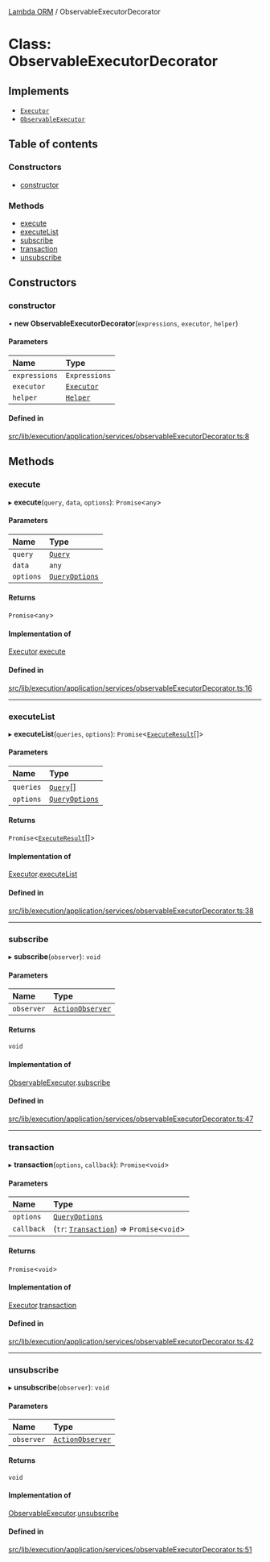 [Lambda ORM](../README.md) / ObservableExecutorDecorator

# Class: ObservableExecutorDecorator

## Implements

- [`Executor`](../interfaces/Executor.md)
- [`ObservableExecutor`](../interfaces/ObservableExecutor.md)

## Table of contents

### Constructors

- [constructor](ObservableExecutorDecorator.md#constructor)

### Methods

- [execute](ObservableExecutorDecorator.md#execute)
- [executeList](ObservableExecutorDecorator.md#executelist)
- [subscribe](ObservableExecutorDecorator.md#subscribe)
- [transaction](ObservableExecutorDecorator.md#transaction)
- [unsubscribe](ObservableExecutorDecorator.md#unsubscribe)

## Constructors

### constructor

• **new ObservableExecutorDecorator**(`expressions`, `executor`, `helper`)

#### Parameters

| Name | Type |
| :------ | :------ |
| `expressions` | `Expressions` |
| `executor` | [`Executor`](../interfaces/Executor.md) |
| `helper` | [`Helper`](Helper.md) |

#### Defined in

[src/lib/execution/application/services/observableExecutorDecorator.ts:8](https://github.com/FlavioLionelRita/lambdaorm/blob/7c2cff39/src/lib/execution/application/services/observableExecutorDecorator.ts#L8)

## Methods

### execute

▸ **execute**(`query`, `data`, `options`): `Promise`<`any`\>

#### Parameters

| Name | Type |
| :------ | :------ |
| `query` | [`Query`](Query.md) |
| `data` | `any` |
| `options` | [`QueryOptions`](../interfaces/QueryOptions.md) |

#### Returns

`Promise`<`any`\>

#### Implementation of

[Executor](../interfaces/Executor.md).[execute](../interfaces/Executor.md#execute)

#### Defined in

[src/lib/execution/application/services/observableExecutorDecorator.ts:16](https://github.com/FlavioLionelRita/lambdaorm/blob/7c2cff39/src/lib/execution/application/services/observableExecutorDecorator.ts#L16)

___

### executeList

▸ **executeList**(`queries`, `options`): `Promise`<[`ExecuteResult`](../interfaces/ExecuteResult.md)[]\>

#### Parameters

| Name | Type |
| :------ | :------ |
| `queries` | [`Query`](Query.md)[] |
| `options` | [`QueryOptions`](../interfaces/QueryOptions.md) |

#### Returns

`Promise`<[`ExecuteResult`](../interfaces/ExecuteResult.md)[]\>

#### Implementation of

[Executor](../interfaces/Executor.md).[executeList](../interfaces/Executor.md#executelist)

#### Defined in

[src/lib/execution/application/services/observableExecutorDecorator.ts:38](https://github.com/FlavioLionelRita/lambdaorm/blob/7c2cff39/src/lib/execution/application/services/observableExecutorDecorator.ts#L38)

___

### subscribe

▸ **subscribe**(`observer`): `void`

#### Parameters

| Name | Type |
| :------ | :------ |
| `observer` | [`ActionObserver`](ActionObserver.md) |

#### Returns

`void`

#### Implementation of

[ObservableExecutor](../interfaces/ObservableExecutor.md).[subscribe](../interfaces/ObservableExecutor.md#subscribe)

#### Defined in

[src/lib/execution/application/services/observableExecutorDecorator.ts:47](https://github.com/FlavioLionelRita/lambdaorm/blob/7c2cff39/src/lib/execution/application/services/observableExecutorDecorator.ts#L47)

___

### transaction

▸ **transaction**(`options`, `callback`): `Promise`<`void`\>

#### Parameters

| Name | Type |
| :------ | :------ |
| `options` | [`QueryOptions`](../interfaces/QueryOptions.md) |
| `callback` | (`tr`: [`Transaction`](Transaction.md)) => `Promise`<`void`\> |

#### Returns

`Promise`<`void`\>

#### Implementation of

[Executor](../interfaces/Executor.md).[transaction](../interfaces/Executor.md#transaction)

#### Defined in

[src/lib/execution/application/services/observableExecutorDecorator.ts:42](https://github.com/FlavioLionelRita/lambdaorm/blob/7c2cff39/src/lib/execution/application/services/observableExecutorDecorator.ts#L42)

___

### unsubscribe

▸ **unsubscribe**(`observer`): `void`

#### Parameters

| Name | Type |
| :------ | :------ |
| `observer` | [`ActionObserver`](ActionObserver.md) |

#### Returns

`void`

#### Implementation of

[ObservableExecutor](../interfaces/ObservableExecutor.md).[unsubscribe](../interfaces/ObservableExecutor.md#unsubscribe)

#### Defined in

[src/lib/execution/application/services/observableExecutorDecorator.ts:51](https://github.com/FlavioLionelRita/lambdaorm/blob/7c2cff39/src/lib/execution/application/services/observableExecutorDecorator.ts#L51)
